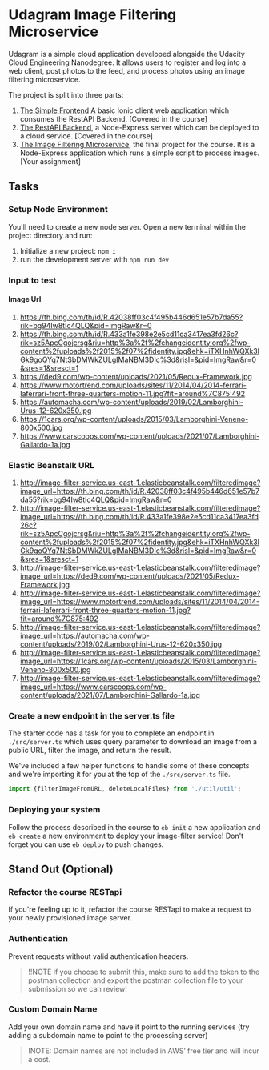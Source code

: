 # Udagram Image Filtering Microservice

Udagram is a simple cloud application developed alongside the Udacity Cloud Engineering Nanodegree. It allows users to register and log into a web client, post photos to the feed, and process photos using an image filtering microservice.

The project is split into three parts:
1. [The Simple Frontend](https://github.com/udacity/cloud-developer/tree/master/course-02/exercises/udacity-c2-frontend)
A basic Ionic client web application which consumes the RestAPI Backend. [Covered in the course]
2. [The RestAPI Backend](https://github.com/udacity/cloud-developer/tree/master/course-02/exercises/udacity-c2-restapi), a Node-Express server which can be deployed to a cloud service. [Covered in the course]
3. [The Image Filtering Microservice](https://github.com/udacity/cloud-developer/tree/master/course-02/project/image-filter-starter-code), the final project for the course. It is a Node-Express application which runs a simple script to process images. [Your assignment]

## Tasks

### Setup Node Environment

You'll need to create a new node server. Open a new terminal within the project directory and run:

1. Initialize a new project: `npm i`
2. run the development server with `npm run dev`

### Input to test
#### Image Url
1. https://th.bing.com/th/id/R.42038ff03c4f495b446d651e57b7da55?rik=bg94Iw8tIc4QLQ&pid=ImgRaw&r=0
2. https://th.bing.com/th/id/R.433a1fe398e2e5cd11ca3417ea3fd26c?rik=sz5ApcCgojcrsg&riu=http%3a%2f%2fchangeidentity.org%2fwp-content%2fuploads%2f2015%2f07%2fidentity.jpg&ehk=iTXHnhWQXk3IGk9goQYq7NtSbDMWkZULgIMaNBM3DIc%3d&risl=&pid=ImgRaw&r=0&sres=1&sresct=1
3. https://ded9.com/wp-content/uploads/2021/05/Redux-Framework.jpg
4. https://www.motortrend.com/uploads/sites/11/2014/04/2014-ferrari-laferrari-front-three-quarters-motion-11.jpg?fit=around%7C875:492
5. https://automacha.com/wp-content/uploads/2019/02/Lamborghini-Urus-12-620x350.jpg
6. https://1cars.org/wp-content/uploads/2015/03/Lamborghini-Veneno-800x500.jpg
7. https://www.carscoops.com/wp-content/uploads/2021/07/Lamborghini-Gallardo-1a.jpg
### Elastic Beanstalk URL
1. http://image-filter-service.us-east-1.elasticbeanstalk.com/filteredimage?image_url=https://th.bing.com/th/id/R.42038ff03c4f495b446d651e57b7da55?rik=bg94Iw8tIc4QLQ&pid=ImgRaw&r=0
2. http://image-filter-service.us-east-1.elasticbeanstalk.com/filteredimage?image_url=https://th.bing.com/th/id/R.433a1fe398e2e5cd11ca3417ea3fd26c?rik=sz5ApcCgojcrsg&riu=http%3a%2f%2fchangeidentity.org%2fwp-content%2fuploads%2f2015%2f07%2fidentity.jpg&ehk=iTXHnhWQXk3IGk9goQYq7NtSbDMWkZULgIMaNBM3DIc%3d&risl=&pid=ImgRaw&r=0&sres=1&sresct=1
3. http://image-filter-service.us-east-1.elasticbeanstalk.com/filteredimage?image_url=https://ded9.com/wp-content/uploads/2021/05/Redux-Framework.jpg
4. http://image-filter-service.us-east-1.elasticbeanstalk.com/filteredimage?image_url=https://www.motortrend.com/uploads/sites/11/2014/04/2014-ferrari-laferrari-front-three-quarters-motion-11.jpg?fit=around%7C875:492
5. http://image-filter-service.us-east-1.elasticbeanstalk.com/filteredimage?image_url=https://automacha.com/wp-content/uploads/2019/02/Lamborghini-Urus-12-620x350.jpg
6. http://image-filter-service.us-east-1.elasticbeanstalk.com/filteredimage?image_url=https://1cars.org/wp-content/uploads/2015/03/Lamborghini-Veneno-800x500.jpg
7. http://image-filter-service.us-east-1.elasticbeanstalk.com/filteredimage?image_url=https://www.carscoops.com/wp-content/uploads/2021/07/Lamborghini-Gallardo-1a.jpg
### Create a new endpoint in the server.ts file

The starter code has a task for you to complete an endpoint in `./src/server.ts` which uses query parameter to download an image from a public URL, filter the image, and return the result.

We've included a few helper functions to handle some of these concepts and we're importing it for you at the top of the `./src/server.ts`  file.

```typescript
import {filterImageFromURL, deleteLocalFiles} from './util/util';
```

### Deploying your system

Follow the process described in the course to `eb init` a new application and `eb create` a new environment to deploy your image-filter service! Don't forget you can use `eb deploy` to push changes.

## Stand Out (Optional)

### Refactor the course RESTapi

If you're feeling up to it, refactor the course RESTapi to make a request to your newly provisioned image server.

### Authentication

Prevent requests without valid authentication headers.
> !!NOTE if you choose to submit this, make sure to add the token to the postman collection and export the postman collection file to your submission so we can review!

### Custom Domain Name

Add your own domain name and have it point to the running services (try adding a subdomain name to point to the processing server)
> !NOTE: Domain names are not included in AWS’ free tier and will incur a cost.
